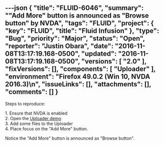 ---json
{
  "title": "FLUID-6046",
  "summary": "\"Add More\" button is announced as \"Browse button\" by NVDA",
  "tags": "FLUID",
  "project": {
    "key": "FLUID",
    "title": "Fluid Infusion"
  },
  "type": "Bug",
  "priority": "Major",
  "status": "Open",
  "reporter": "Justin Obara",
  "date": "2016-11-08T13:17:19.168-0500",
  "updated": "2016-11-08T13:17:19.168-0500",
  "versions": [
    "2.0"
  ],
  "fixVersions": [],
  "components": [
    "Uploader"
  ],
  "environment": "Firefox 49.0.2 (Win 10, NVDA 2016.3)\n",
  "issueLinks": [],
  "attachments": [],
  "comments": []
}
---
Steps to reproduce:

1\. Ensure that NVDA is enabled\
2\. Open the [Uploader demo](http://build.fluidproject.org/infusion/demos/uploader/)\
3\. Add some files to the Uploader\
4\. Place focus on the "Add More" button.&#x20;

Notice the "Add More" button is announced as "Browse button".

        